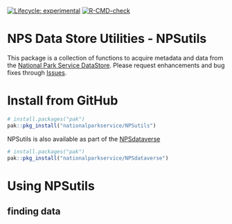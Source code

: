 
<!-- README.md is generated from README.Rmd. Please edit that file -->
<!-- badges: start -->

[![Lifecycle:
experimental](https://img.shields.io/badge/lifecycle-experimental-orange.svg)](https://www.tidyverse.org/lifecycle/#experimental)
[![R-CMD-check](https://github.com/nationalparkservice/NPSutils/actions/workflows/R-CMD-check.yaml/badge.svg)](https://github.com/nationalparkservice/NPSutils/actions/workflows/R-CMD-check.yaml)
<!-- badges: end -->

# NPS Data Store Utilities - NPSutils

This package is a collection of functions to acquire metadata and data
from the [National Park Service DataStore](https://irma.nps.gov/DataStore/).
Please request enhancements and bug fixes through [Issues](https://github.com/nationalparkservice/NPSutils/issues).

# Install from GitHub

``` r
# install.packages("pak")
pak::pkg_install("nationalparkservice/NPSutils")
```

NPSutils is also available as part of the
[NPSdataverse](https://nationalparkservice.github.io/NPSdataverse/)

``` r
# install.packages("pak")
pak::pkg_install("nationalparkservice/NPSdataverse")
```

# Using NPSutils

## finding data
